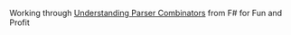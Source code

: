 ﻿
Working through [Understanding Parser Combinators](https://fsharpforfunandprofit.com/posts/understanding-parser-combinators/)
from F# for Fun and Profit